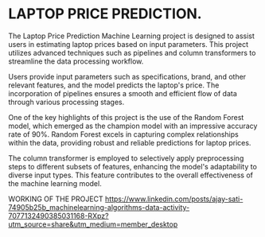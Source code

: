 # LAPTOP PRICE PREDICTION.

The Laptop Price Prediction Machine Learning project is designed to assist users in estimating laptop prices based on input parameters. This project utilizes advanced techniques such as pipelines and column transformers to streamline the data processing workflow.

Users provide input parameters such as specifications, brand, and other relevant features, and the model predicts the laptop's price. The incorporation of pipelines ensures a smooth and efficient flow of data through various processing stages.

One of the key highlights of this project is the use of the Random Forest model, which emerged as the champion model with an impressive accuracy rate of 90%. Random Forest excels in capturing complex relationships within the data, providing robust and reliable predictions for laptop prices.

The column transformer is employed to selectively apply preprocessing steps to different subsets of features, enhancing the model's adaptability to diverse input types. This feature contributes to the overall effectiveness of the machine learning model.


WORKING OF THE PROJECT
https://www.linkedin.com/posts/ajay-sati-74905b25b_machinelearning-algorithms-data-activity-7077132490385031168-RXpz?utm_source=share&utm_medium=member_desktop
